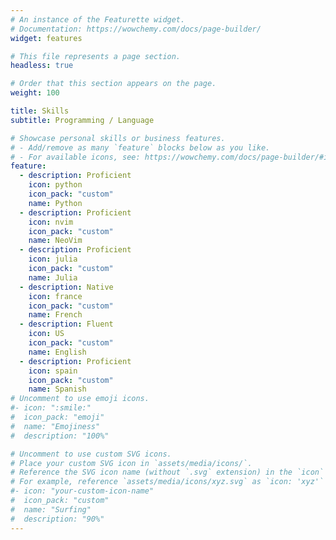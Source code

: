 ```yaml
---
# An instance of the Featurette widget.
# Documentation: https://wowchemy.com/docs/page-builder/
widget: features

# This file represents a page section.
headless: true

# Order that this section appears on the page.
weight: 100

title: Skills
subtitle: Programming / Language

# Showcase personal skills or business features.
# - Add/remove as many `feature` blocks below as you like.
# - For available icons, see: https://wowchemy.com/docs/page-builder/#icons
feature:
  - description: Proficient
    icon: python
    icon_pack: "custom"
    name: Python
  - description: Proficient
    icon: nvim
    icon_pack: "custom"
    name: NeoVim
  - description: Proficient
    icon: julia
    icon_pack: "custom"
    name: Julia
  - description: Native
    icon: france
    icon_pack: "custom"
    name: French
  - description: Fluent
    icon: US
    icon_pack: "custom"
    name: English
  - description: Proficient
    icon: spain
    icon_pack: "custom"
    name: Spanish
# Uncomment to use emoji icons.
#- icon: ":smile:"
#  icon_pack: "emoji"
#  name: "Emojiness"
#  description: "100%"

# Uncomment to use custom SVG icons.
# Place your custom SVG icon in `assets/media/icons/`.
# Reference the SVG icon name (without `.svg` extension) in the `icon` field.
# For example, reference `assets/media/icons/xyz.svg` as `icon: 'xyz'`
#- icon: "your-custom-icon-name"
#  icon_pack: "custom"
#  name: "Surfing"
#  description: "90%"
---
```

